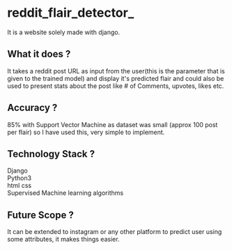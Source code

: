 # reddit_flair_detector_
It is a website solely made with django.<br>
## What it does ?<br>
It takes a reddit post URL as input from the user(this is the parameter that is given to the trained model) and display it's predicted flair and could also be used to present stats about the post like # of Comments, upvotes, likes etc.<br>
## Accuracy ? <br>
85% with Support Vector Machine as dataset was small (approx 100 post per flair) so I have used this, very simple to implement.<br>
## Technology Stack ?<br>
Django<br>
Python3 <br>
html css<br>
Supervised Machine learning algorithms<br>
## Future Scope ?<br>
It can be extended to instagram or any other platform to predict user using some attributes, it makes things easier.
